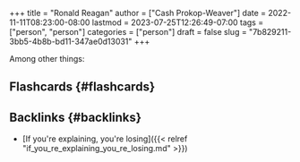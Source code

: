 +++
title = "Ronald Reagan"
author = ["Cash Prokop-Weaver"]
date = 2022-11-11T08:23:00-08:00
lastmod = 2023-07-25T12:26:49-07:00
tags = ["person", "person"]
categories = ["person"]
draft = false
slug = "7b829211-3bb5-4b8b-bd11-347ae0d13031"
+++

Among other things:


## Flashcards {#flashcards}


## Backlinks {#backlinks}

-   [If you're explaining, you're losing]({{< relref "if_you_re_explaining_you_re_losing.md" >}})
